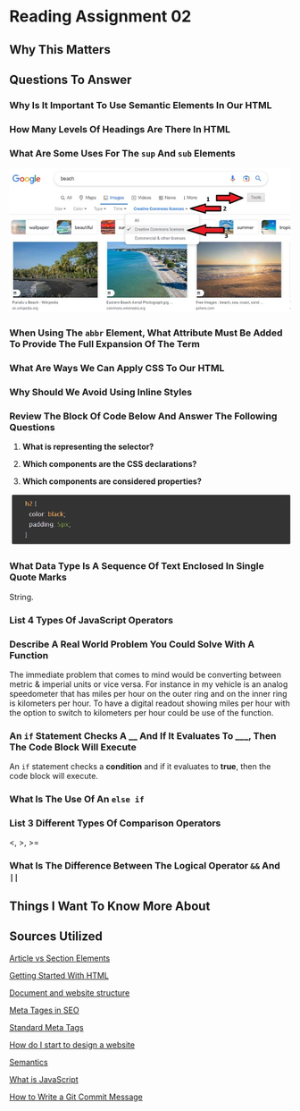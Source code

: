 # Reading Assignment 02

## Why This Matters

## Questions To Answer

### Why Is It Important To Use Semantic Elements In Our HTML

### How Many Levels Of Headings Are There In HTML

### What Are Some Uses For The `sup` And `sub` Elements

![Example searching for creative commons](cclicense.jpg)

### When Using The `abbr` Element, What Attribute Must Be Added To Provide The Full Expansion Of The Term

### What Are Ways We Can Apply CSS To Our HTML

### Why Should We Avoid Using Inline Styles

### Review The Block Of Code Below And Answer The Following Questions

1. **What is representing the selector?**

2. **Which components are the CSS declarations?**

3. **Which components are considered properties?**

![Code to answer](read2Pic.PNG)

### What Data Type Is A Sequence Of Text Enclosed In Single Quote Marks

String.

### List 4 Types Of JavaScript Operators

### Describe A Real World Problem You Could Solve With A Function

The immediate problem that comes to mind would be converting between metric & imperial units or vice versa. For instance in my vehicle is an analog speedometer that has miles per hour on the outer ring and on the inner ring is kilometers per hour. To have a digital readout showing miles per hour with the option to switch to kilometers per hour could be use of the function.

### An `if` Statement Checks A __ And If It Evaluates To ___, Then The Code Block Will Execute

An `if` statement checks a  **condition** and if it evaluates to **true**,  then the code block will execute.

### What Is The Use Of An `else if`

### List 3 Different Types Of Comparison Operators

<, >, >=

### What Is The Difference Between The Logical Operator `&&` And `||`

## Things I Want To Know More About

## Sources Utilized

[Article vs Section Elements](https://www.positioniseverything.net/html-article-vs-section)

[Getting Started With HTML](https://developer.mozilla.org/en-US/docs/Learn/HTML/Introduction_to_HTML/Getting_started)

[Document and website structure](https://developer.mozilla.org/en-US/docs/Learn/HTML/Introduction_to_HTML/Document_and_website_structure)

[Meta Tages in SEO](https://www.searchenginewatch.com/2018/04/04/a-quick-and-easy-guide-to-meta-tags-in-seo/)

[Standard Meta Tags](https://developer.mozilla.org/en-US/docs/Web/HTML/Element/meta/name)

[How do I start to design a website](https://developer.mozilla.org/en-US/docs/Learn/Common_questions/Thinking_before_coding)

[Semantics](https://developer.mozilla.org/en-US/docs/Glossary/Semantics)

[What is JavaScript](https://developer.mozilla.org/en-US/docs/Learn/JavaScript/First_steps/What_is_JavaScript)

[How to Write a Git Commit Message](https://chris.beams.io/posts/git-commit/)
